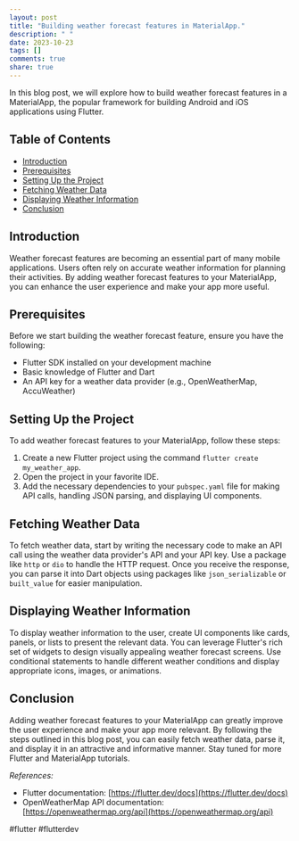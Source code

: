```yaml
---
layout: post
title: "Building weather forecast features in MaterialApp."
description: " "
date: 2023-10-23
tags: []
comments: true
share: true
---
```


In this blog post, we will explore how to build weather forecast features in a MaterialApp, the popular framework for building Android and iOS applications using Flutter.

## Table of Contents
- [Introduction](#introduction)
- [Prerequisites](#prerequisites)
- [Setting Up the Project](#setting-up-the-project)
- [Fetching Weather Data](#fetching-weather-data)
- [Displaying Weather Information](#displaying-weather-information)
- [Conclusion](#conclusion)

## Introduction
Weather forecast features are becoming an essential part of many mobile applications. Users often rely on accurate weather information for planning their activities. By adding weather forecast features to your MaterialApp, you can enhance the user experience and make your app more useful.

## Prerequisites
Before we start building the weather forecast feature, ensure you have the following:
- Flutter SDK installed on your development machine
- Basic knowledge of Flutter and Dart
- An API key for a weather data provider (e.g., OpenWeatherMap, AccuWeather)

## Setting Up the Project
To add weather forecast features to your MaterialApp, follow these steps:
1. Create a new Flutter project using the command `flutter create my_weather_app`.
2. Open the project in your favorite IDE.
3. Add the necessary dependencies to your `pubspec.yaml` file for making API calls, handling JSON parsing, and displaying UI components.

## Fetching Weather Data
To fetch weather data, start by writing the necessary code to make an API call using the weather data provider's API and your API key. Use a package like `http` or `dio` to handle the HTTP request. Once you receive the response, you can parse it into Dart objects using packages like `json_serializable` or `built_value` for easier manipulation.

## Displaying Weather Information
To display weather information to the user, create UI components like cards, panels, or lists to present the relevant data. You can leverage Flutter's rich set of widgets to design visually appealing weather forecast screens. Use conditional statements to handle different weather conditions and display appropriate icons, images, or animations.

## Conclusion
Adding weather forecast features to your MaterialApp can greatly improve the user experience and make your app more relevant. By following the steps outlined in this blog post, you can easily fetch weather data, parse it, and display it in an attractive and informative manner. Stay tuned for more Flutter and MaterialApp tutorials.

_References:_ 
- Flutter documentation: [https://flutter.dev/docs](https://flutter.dev/docs)
- OpenWeatherMap API documentation: [https://openweathermap.org/api](https://openweathermap.org/api)

#flutter #flutterdev